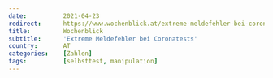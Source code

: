```yaml
---
date:          2021-04-23
redirect:      https://www.wochenblick.at/extreme-meldefehler-bei-coronatests/
title:         Wochenblick
subtitle:      'Extreme Meldefehler bei Coronatests'
country:       AT
categories:    [Zahlen]
tags:          [selbsttest, manipulation]
---
```

